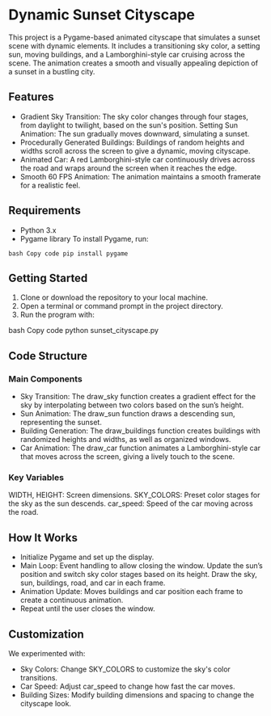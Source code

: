 # Dynamic Sunset Cityscape
This project is a Pygame-based animated cityscape that simulates a sunset scene with dynamic elements. It includes a transitioning sky color, a setting sun, moving buildings, and a Lamborghini-style car cruising across the scene. The animation creates a smooth and visually appealing depiction of a sunset in a bustling city.

## Features
- Gradient Sky Transition: The sky color changes through four stages, from daylight to twilight, based on the sun's position.
Setting Sun Animation: The sun gradually moves downward, simulating a sunset.
- Procedurally Generated Buildings: Buildings of random heights and widths scroll across the screen to give a dynamic, moving cityscape.
- Animated Car: A red Lamborghini-style car continuously drives across the road and wraps around the screen when it reaches the edge.
- Smooth 60 FPS Animation: The animation maintains a smooth framerate for a realistic feel.
  
## Requirements
- Python 3.x
- Pygame library
To install Pygame, run:

` bash
Copy code
pip install pygame
`

## Getting Started
1. Clone or download the repository to your local machine.
2. Open a terminal or command prompt in the project directory.
3. Run the program with:
   
bash
Copy code
python sunset_cityscape.py

## Code Structure
### Main Components
- Sky Transition: The draw_sky function creates a gradient effect for the sky by interpolating between two colors based on the sun’s height.
- Sun Animation: The draw_sun function draws a descending sun, representing the sunset.
- Building Generation: The draw_buildings function creates buildings with randomized heights and widths, as well as organized windows.
- Car Animation: The draw_car function animates a Lamborghini-style car that moves across the screen, giving a lively touch to the scene.
  
### Key Variables
WIDTH, HEIGHT: Screen dimensions.
SKY_COLORS: Preset color stages for the sky as the sun descends.
car_speed: Speed of the car moving across the road.

## How It Works
- Initialize Pygame and set up the display.
- Main Loop:
Event handling to allow closing the window.
Update the sun’s position and switch sky color stages based on its height.
Draw the sky, sun, buildings, road, and car in each frame.
- Animation Update: Moves buildings and car position each frame to create a continuous animation.
- Repeat until the user closes the window.

## Customization
We experimented with:

- Sky Colors: Change SKY_COLORS to customize the sky's color transitions.
- Car Speed: Adjust car_speed to change how fast the car moves.
- Building Sizes: Modify building dimensions and spacing to change the cityscape look.
